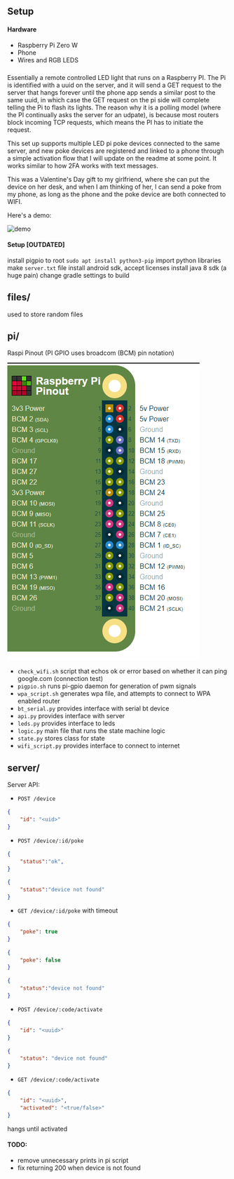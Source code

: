 ## Setup

#### Hardware
- Raspberry Pi Zero W
- Phone
- Wires and RGB LEDS

###
Essentially a remote controlled LED light that runs on a Raspberry PI. The Pi is identified with a uuid on the server, and it will send a GET request to the server that hangs forever until the phone app sends a similar post to the same uuid, in which case the GET request on the pi side will complete telling the Pi to flash its lights. The reason why it is a polling model (where the PI continually asks the server for an udpate), is because most routers block incoming TCP requests, which means the PI has to initiate the request.

This set up supports multiple LED pi poke devices connected to the same server, and new poke devices are registered and linked to a phone through a simple activation flow that I will update on the readme at some point. It works similar to how 2FA works with text messages. 

This was a Valentine's Day gift to my girlfriend, where she can put the device on her desk, and when I am thinking of her, I can send a poke from my phone, as long as the phone and the poke device are both connected to WIFI.

Here's a demo:

![demo](files/pokedemo.gif)

#### Setup [OUTDATED]
install pigpio to root
`sudo apt install python3-pip`
import python libraries
make `server.txt` file
install android sdk, accept licenses
install java 8 sdk (a huge pain)
change gradle settings to build


## files/
used to store random files

## pi/
Raspi Pinout (PI GPIO uses broadcom (BCM) pin notation)

![pinout](files/pipinout.png)

- `check_wifi.sh` script that echos ok or error based on whether it can ping google.com (connection test)
- `pigpio.sh` runs pi-gpio daemon for generation of pwm signals
- `wpa_script.sh` generates wpa file, and attempts to connect to WPA enabled router
- `bt_serial.py` provides interface with serial bt device
- `api.py` provides interface with server
- `leds.py` provides interface to leds
- `logic.py` main file that runs the state machine logic
- `state.py` stores class for state
- `wifi_script.py` provides interface to connect to internet

## server/

Server API:
- `POST /device`
```json
{
    "id": "<uid>" 
}
```

- `POST /device/:id/poke`
```json
{
    "status":"ok",
}
```
```json
{
    "status":"device not found"
}
```

- `GET /device/:id/poke` with timeout
```json
{
    "poke": true
}
```
```json
{
    "poke": false
}
```
```json
{
    "status":"device not found"
}
```

- `POST /device/:code/activate`
```json
{
    "id": "<uuid>"
}
```
```json
{
    "status": "device not found"
}
```

- `GET /device/:code/activate`
```json
{
    "id": "<uuid>",
    "activated": "<true/false>"
}
```
hangs until activated

#### TODO:
- remove unnecessary prints in pi script
- fix returning 200 when device is not found